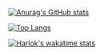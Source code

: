 [![Anurag's GitHub stats](https://github-readme-stats.vercel.app/api?username=faustocristiano&show_icons=true&&theme=dracula&count_private=true)](https://github.com/faustocristiano/)

[![Top Langs](https://github-readme-stats.vercel.app/api/top-langs/?username=faustocristiano&layout=compact)](https://github.com/faustocristiano/github-readme-stats)


[![Harlok's wakatime stats](https://github-readme-stats.vercel.app/api/wakatime?username=faustocristiano)](https://github.com/faustocristiano/github-readme-stats)
